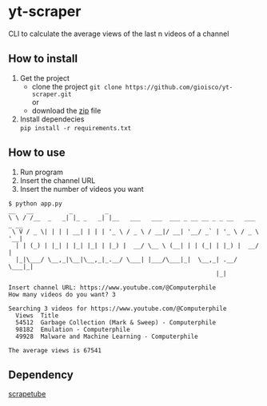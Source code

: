 # yt-scraper

CLI to calculate the average views of the last n videos of a channel

## How to install

1) Get the project
    - clone the project `git clone https://github.com/gioisco/yt-scraper.git`  
  or
    - download the [zip](https://github.com/gioisco/yt-scraper/archive/refs/heads/main.zip) file 
2) Install dependecies  
   `pip install -r requirements.txt`
   
## How to use

1) Run program  
2) Insert the channel URL
3) Insert the number of videos you want
   
```
$ python app.py 
__   __          _         _                                               
\ \ / /__  _   _| |_ _   _| |__   ___   ___  ___ _ __ __ _ _ __   ___ _ __ 
 \ V / _ \| | | | __| | | | '_ \ / _ \ / __|/ __| '__/ _` | '_ \ / _ \ '__|
  | | (_) | |_| | |_| |_| | |_) |  __/ \__ \ (__| | | (_| | |_) |  __/ |   
  |_|\___/ \__,_|\__|\__,_|_.__/ \___| |___/\___|_|  \__,_| .__/ \___|_|   
                                                          |_|              

Insert channel URL: https://www.youtube.com/@Computerphile
How many videos do you want? 3

Searching 3 videos for https://www.youtube.com/@Computerphile
  Views  Title                                                       
  54512  Garbage Collection (Mark & Sweep) - Computerphile           
  98182  Emulation - Computerphile                                   
  49928  Malware and Machine Learning - Computerphile                

The average views is 67541
```
 
## Dependency

[scrapetube](https://github.com/dermasmid/scrapetube)

